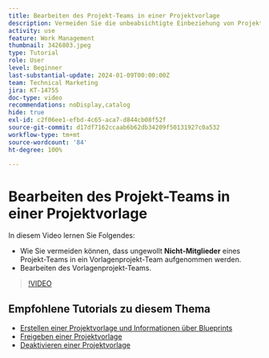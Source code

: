```yaml
---
title: Bearbeiten des Projekt-Teams in einer Projektvorlage
description: Vermeiden Sie die unbeabsichtigte Einbeziehung von Projekt-Team-Mitgliedern in ein Vorlagenprojekt-Team, indem Sie lernen, wie das Vorlagenprojekt-Team bearbeitet wird.
activity: use
feature: Work Management
thumbnail: 3426803.jpeg
type: Tutorial
role: User
level: Beginner
last-substantial-update: 2024-01-09T00:00:00Z
team: Technical Marketing
jira: KT-14755
doc-type: video
recommendations: noDisplay,catalog
hide: true
exl-id: c2f06ee1-efbd-4c65-aca7-d844cb08f52f
source-git-commit: d17df7162ccaab6b62db34209f50131927c0a532
workflow-type: tm+mt
source-wordcount: '84'
ht-degree: 100%

---
```


# Bearbeiten des Projekt-Teams in einer Projektvorlage

In diesem Video lernen Sie Folgendes:

* Wie Sie vermeiden können, dass ungewollt **Nicht-Mitglieder** eines Projekt-Teams in ein Vorlagenprojekt-Team aufgenommen werden.
* Bearbeiten des Vorlagenprojekt-Teams.

>[!VIDEO](https://video.tv.adobe.com/v/3441559/?quality=12&learn=on&enablevpops&captions=ger)

## Empfohlene Tutorials zu diesem Thema

* [Erstellen einer Projektvorlage und Informationen über Blueprints](/help/manage-work/create-and-manage-project-templates/create-a-project-template.md)
* [Freigeben einer Projektvorlage](/help/manage-work/create-and-manage-project-templates/share-a-project-template.md)
* [Deaktivieren einer Projektvorlage](/help/manage-work/create-and-manage-project-templates/deactivate-a-project-template.md)
